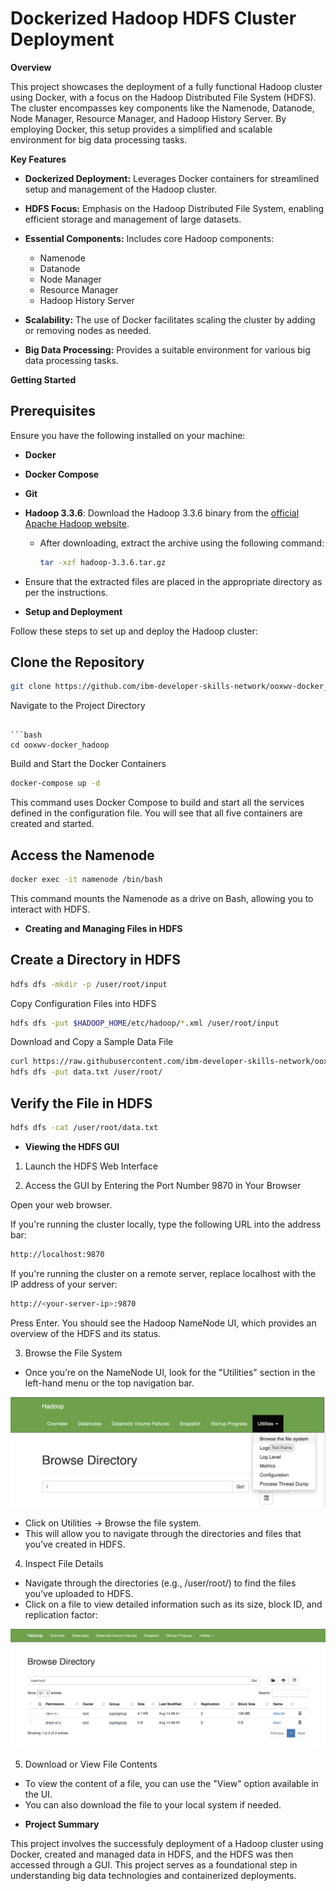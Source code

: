 # Dockerized Hadoop HDFS Cluster Deployment

**Overview**

This project showcases the deployment of a fully functional Hadoop cluster using Docker, with a focus on the Hadoop Distributed File System (HDFS). The cluster encompasses key components like the Namenode, Datanode, Node Manager, Resource Manager, and Hadoop History Server. By employing Docker, this setup provides a simplified and scalable environment for big data processing tasks.

**Key Features**

* **Dockerized Deployment:** Leverages Docker containers for streamlined setup and management of the Hadoop cluster.
* **HDFS Focus:**  Emphasis on the Hadoop Distributed File System, enabling efficient storage and management of large datasets.
* **Essential Components:** Includes core Hadoop components: 
    * Namenode 
    * Datanode
    * Node Manager
    * Resource Manager
    * Hadoop History Server

* **Scalability:** The use of Docker facilitates scaling the cluster by adding or removing nodes as needed.

* **Big Data Processing:** Provides a suitable environment for various big data processing tasks.

**Getting Started**

## Prerequisites

Ensure you have the following installed on your machine:

- **Docker**
- **Docker Compose**
- **Git**
- **Hadoop 3.3.6**: Download the Hadoop 3.3.6 binary from the [official Apache Hadoop website](https://hadoop.apache.org/releases.html).
  - After downloading, extract the archive using the following command:

    ```bash
    tar -xzf hadoop-3.3.6.tar.gz
    ```


- Ensure that the extracted files are placed in the appropriate directory as per the instructions.

* **Setup and Deployment**

Follow these steps to set up and deploy the Hadoop cluster:

## Clone the Repository

```bash 
git clone https://github.com/ibm-developer-skills-network/ooxwv-docker_hadoop.git
```

Navigate to the Project Directory
```

```bash 
cd ooxwv-docker_hadoop
```

Build and Start the Docker Containers

```bash 
docker-compose up -d
```
This command uses Docker Compose to build and start all the services defined in the configuration file. You will see that all five containers are created and started.

## Access the Namenode

```bash 
docker exec -it namenode /bin/bash
```

This command mounts the Namenode as a drive on Bash, allowing you to interact with HDFS.

* **Creating and Managing Files in HDFS**

## Create a Directory in HDFS

```bash 
hdfs dfs -mkdir -p /user/root/input
```

Copy Configuration Files into HDFS

```bash 
hdfs dfs -put $HADOOP_HOME/etc/hadoop/*.xml /user/root/input
```

Download and Copy a Sample Data File

```bash 
curl https://raw.githubusercontent.com/ibm-developer-skills-network/ooxwv-docker_hadoop/master/SampleMapReduce.txt --output data.txt
hdfs dfs -put data.txt /user/root/
```

## Verify the File in HDFS

```bash 
hdfs dfs -cat /user/root/data.txt
```

* **Viewing the HDFS GUI**

1. Launch the HDFS Web Interface

2. Access the GUI by Entering the Port Number 9870 in Your Browser

Open your web browser.

If you're running the cluster locally, type the following URL into the address bar:

```bash
http://localhost:9870
```

If you're running the cluster on a remote server, replace localhost with the IP address of your server:

```bash
http://<your-server-ip>:9870

```
Press Enter. You should see the Hadoop NameNode UI, which provides an overview of the HDFS and its status.

3. Browse the File System

- Once you’re on the NameNode UI, look for the "Utilities" section in the left-hand menu or the top navigation bar.

![Utilities](https://github.com/NikkaLuna/Dockerized_Hadoop_HDFS_Cluster_Deployment/blob/main/Hadoop%20GUI.png)
  
- Click on Utilities -> Browse the file system.
- This will allow you to navigate through the directories and files that you’ve created in HDFS.

4. Inspect File Details

- Navigate through the directories (e.g., /user/root/) to find the files you’ve uploaded to HDFS.
- Click on a file to view detailed information such as its size, block ID, and replication factor:

![Directories](https://github.com/NikkaLuna/Dockerized_Hadoop_HDFS_Cluster_Deployment/blob/main/Hadoop%20Directory.png)

5. Download or View File Contents

- To view the content of a file, you can use the "View" option available in the UI.
- You can also download the file to your local system if needed.

* **Project Summary**

This project involves the successfuly deployment of a Hadoop cluster using Docker, created and managed data in HDFS, and the HDFS was then accessed through a GUI. This project serves as a foundational step in understanding big data technologies and containerized deployments. 

